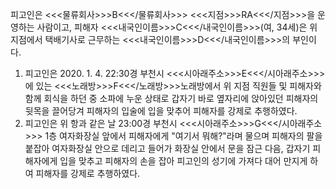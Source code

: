 피고인은 <<<물류회사>>>B<<</물류회사>>> <<<지점>>>RA<<</지점>>>을 운영하는 사람이고, 피해자 <<<내국인이름>>>C<<</내국인이름>>>(여, 34세)은 위 지점에서 택배기사로 근무하는 <<<내국인이름>>>D<<</내국인이름>>>의 부인이다.
1. 피고인은 2020. 1. 4. 22:30경 부천시 <<<시아래주소>>>E<<</시아래주소>>>에 있는 <<<노래방>>>F<<</노래방>>>노래방에서 위 지점 직원들 및 피해자와 함께 회식을 하던 중 소파에 누운 상태로 갑자기 바로 옆자리에 앉아있던 피해자의 뒷목을 끌어당겨 피해자의 입술에 입을 맞추어 피해자를 강제로 추행하였다.
2. 피고인은 위 항과 같은 날 23:00경 부천시 <<<시아래주소>>>G<<</시아래주소>>> 1층 여자화장실 앞에서 피해자에게 "여기서 뭐해?"라며 물으며 피해자의 팔을 붙잡아 여자화장실 안으로 데리고 들어가 화장실 안에서 문을 잠근 다음, 갑자기 피해자에게 입을 맞추고 피해자의 손을 잡아 피고인의 성기에 가져다 대어 만지게 하여 피해자를 강제로 추행하였다.